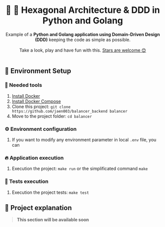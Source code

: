 <h1 align="center">
    🐍 🐀 Hexagonal Architecture & DDD in Python and Golang
</h1>

<p align="center">
    Example of a <strong>Python and Golang application using Domain-Driven Design (DDD)</strong> keeping the code as simple as possible.
    <br />
    <br />
    Take a look, play and have fun with this.
    <a href="https://github.com/jaen003/cookapp-back/stargazers">Stars are welcome 😊</a>
    <br />
    <br />
</p>

## 🚀 Environment Setup

### 🔨 Needed tools

1. [Install Docker](https://www.docker.com/get-started)
2. [Install Docker Compose](https://docs.docker.com/compose/install/)
3. Clone this project: `git clone https://github.com/jaen003/balancer_backend balancer`
4. Move to the project folder: `cd balancer`

### ⚙️ Environment configuration

1. If you want to modify any environment parameter in local `.env` file, you can

### 🔥 Application execution

1. Execution the project: `make run` or the simplificated command `make`

### 🧪 Tests execution

1. Execution the project tests: `make test`

## 🍿 Project explanation

> **This section will be available soon**




